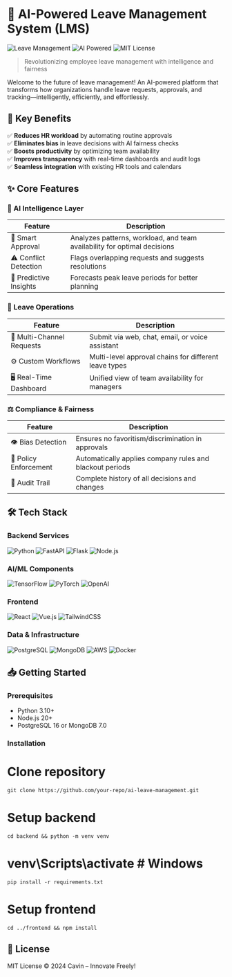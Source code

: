 # 🌟 AI-Powered Leave Management System (LMS)

![Leave Management](https://img.shields.io/badge/Leave-Management-blue?style=for-the-badge&logo=calendar) 
![AI Powered](https://img.shields.io/badge/AI-Powered-orange?style=for-the-badge&logo=ai) 
![MIT License](https://img.shields.io/badge/License-MIT-green?style=for-the-badge)

> Revolutionizing employee leave management with intelligence and fairness

Welcome to the future of leave management! An AI-powered platform that transforms how organizations handle leave requests, approvals, and tracking—intelligently, efficiently, and effortlessly.

## 🚀 Key Benefits

✅ **Reduces HR workload** by automating routine approvals  
✅ **Eliminates bias** in leave decisions with AI fairness checks  
✅ **Boosts productivity** by optimizing team availability  
✅ **Improves transparency** with real-time dashboards and audit logs  
✅ **Seamless integration** with existing HR tools and calendars  

## ✨ Core Features

### 🤖 AI Intelligence Layer
| Feature | Description |
|---------|-------------|
| 🧠 Smart Approval | Analyzes patterns, workload, and team availability for optimal decisions |
| ⚠️ Conflict Detection | Flags overlapping requests and suggests resolutions |
| 🔮 Predictive Insights | Forecasts peak leave periods for better planning |

### 📅 Leave Operations
| Feature | Description |
|---------|-------------|
| 📲 Multi-Channel Requests | Submit via web, chat, email, or voice assistant |
| ⚙️ Custom Workflows | Multi-level approval chains for different leave types |
| 🖥️ Real-Time Dashboard | Unified view of team availability for managers |

### ⚖️ Compliance & Fairness
| Feature | Description |
|---------|-------------|
| 👁️ Bias Detection | Ensures no favoritism/discrimination in approvals |
| 📜 Policy Enforcement | Automatically applies company rules and blackout periods |
| 📝 Audit Trail | Complete history of all decisions and changes |

## 🛠️ Tech Stack

### Backend Services
![Python](https://img.shields.io/badge/Python-3.10+-blue?logo=python)
![FastAPI](https://img.shields.io/badge/FastAPI-0.95-teal?logo=fastapi)
![Flask](https://img.shields.io/badge/Flask-2.3-lightgrey?logo=flask)
![Node.js](https://img.shields.io/badge/Node.js-20.x-success?logo=node.js)

### AI/ML Components
![TensorFlow](https://img.shields.io/badge/TensorFlow-2.15-orange?logo=tensorflow)
![PyTorch](https://img.shields.io/badge/PyTorch-2.1-red?logo=pytorch)
![OpenAI](https://img.shields.io/badge/OpenAI-GPT_4-purple?logo=openai)

### Frontend
![React](https://img.shields.io/badge/React-18-blue?logo=react)
![Vue.js](https://img.shields.io/badge/Vue.js-3.3-green?logo=vuedotjs)
![TailwindCSS](https://img.shields.io/badge/Tailwind_CSS-3.3-06B6D4?logo=tailwind-css)

### Data & Infrastructure
![PostgreSQL](https://img.shields.io/badge/PostgreSQL-16-blue?logo=postgresql)
![MongoDB](https://img.shields.io/badge/MongoDB-7.0-green?logo=mongodb)
![AWS](https://img.shields.io/badge/AWS-Lambda-orange?logo=amazon-aws)
![Docker](https://img.shields.io/badge/Docker-24.0-blue?logo=docker)

## 📥 Getting Started

### Prerequisites
- Python 3.10+
- Node.js 20+
- PostgreSQL 16 or MongoDB 7.0

### Installation

# Clone repository
```
git clone https://github.com/your-repo/ai-leave-management.git
```

# Setup backend
```
cd backend && python -m venv venv
```
# venv\Scripts\activate  # Windows
```
pip install -r requirements.txt
```

# Setup frontend
```
cd ../frontend && npm install
```

## 📜 License
MIT License
© 2024 Cavin – Innovate Freely!
